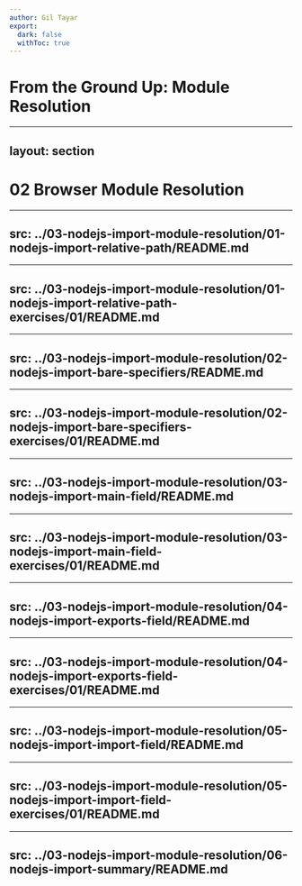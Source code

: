 ```yaml
---
author: Gil Tayar
export:
  dark: false
  withToc: true
---
```

# From the Ground Up: Module Resolution

---
layout: section
---
# 02 Browser Module Resolution

---
src: ../03-nodejs-import-module-resolution/01-nodejs-import-relative-path/README.md
---

---
src: ../03-nodejs-import-module-resolution/01-nodejs-import-relative-path-exercises/01/README.md
---

---
src: ../03-nodejs-import-module-resolution/02-nodejs-import-bare-specifiers/README.md
---

---
src: ../03-nodejs-import-module-resolution/02-nodejs-import-bare-specifiers-exercises/01/README.md
---

---
src: ../03-nodejs-import-module-resolution/03-nodejs-import-main-field/README.md
---

---
src: ../03-nodejs-import-module-resolution/03-nodejs-import-main-field-exercises/01/README.md
---

---
src: ../03-nodejs-import-module-resolution/04-nodejs-import-exports-field/README.md
---

---
src: ../03-nodejs-import-module-resolution/04-nodejs-import-exports-field-exercises/01/README.md
---

---
src: ../03-nodejs-import-module-resolution/05-nodejs-import-import-field/README.md
---

---
src: ../03-nodejs-import-module-resolution/05-nodejs-import-import-field-exercises/01/README.md
---

---
src: ../03-nodejs-import-module-resolution/06-nodejs-import-summary/README.md
---
